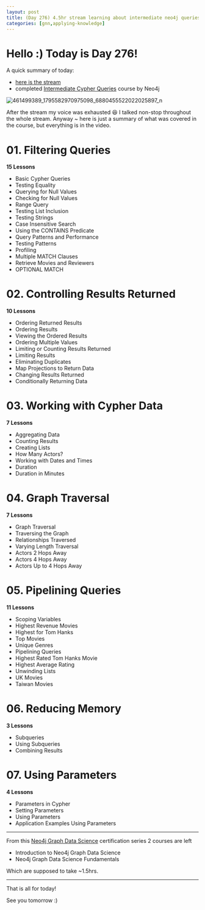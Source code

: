 ```yaml
---
layout: post
title: (Day 276) 4.5hr stream learning about intermediate neo4j queries
categories: [gnn,applying-knowledge]
---
```


# Hello :) Today is Day 276!
A quick summary of today:
* [here is the stream](https://youtu.be/vA5JVrNazJA)
* completed [Intermediate Cypher Queries](https://graphacademy.neo4j.com/courses/cypher-intermediate-queries/) course by Neo4j

![461499389_1795582970975098_6880455522022025897_n](https://github.com/user-attachments/assets/7ae7200a-d85b-49e7-b9af-9488d4ea7520)

After the stream my voice was exhausted 😆 I talked non-stop throughout the whole stream. Anyway ~ here is just a summary of what was covered in the course, but everything is in the video.

# 01. Filtering Queries
**15 Lessons**
- Basic Cypher Queries
- Testing Equality
- Querying for Null Values
- Checking for Null Values
- Range Query
- Testing List Inclusion
- Testing Strings
- Case Insensitive Search
- Using the CONTAINS Predicate
- Query Patterns and Performance
- Testing Patterns
- Profiling
- Multiple MATCH Clauses
- Retrieve Movies and Reviewers
- OPTIONAL MATCH

# 02. Controlling Results Returned
**10 Lessons**
- Ordering Returned Results
- Ordering Results
- Viewing the Ordered Results
- Ordering Multiple Values
- Limiting or Counting Results Returned
- Limiting Results
- Eliminating Duplicates
- Map Projections to Return Data
- Changing Results Returned
- Conditionally Returning Data

# 03. Working with Cypher Data
**7 Lessons**
- Aggregating Data
- Counting Results
- Creating Lists
- How Many Actors?
- Working with Dates and Times
- Duration
- Duration in Minutes

# 04. Graph Traversal
**7 Lessons**
- Graph Traversal
- Traversing the Graph
- Relationships Traversed
- Varying Length Traversal
- Actors 2 Hops Away
- Actors 4 Hops Away
- Actors Up to 4 Hops Away

# 05. Pipelining Queries
**11 Lessons**
- Scoping Variables
- Highest Revenue Movies
- Highest for Tom Hanks
- Top Movies
- Unique Genres
- Pipelining Queries
- Highest Rated Tom Hanks Movie
- Highest Average Rating
- Unwinding Lists
- UK Movies
- Taiwan Movies

# 06. Reducing Memory
**3 Lessons**
- Subqueries
- Using Subqueries
- Combining Results

# 07. Using Parameters
**4 Lessons**
- Parameters in Cypher
- Setting Parameters
- Using Parameters
- Application Examples Using Parameters

---

From this [Neo4j Graph Data Science](https://graphacademy.neo4j.com/courses/gds-certification/) certification series 2 courses are left

* Introduction to Neo4j Graph Data Science
* Neo4j Graph Data Science Fundamentals

Which are supposed to take ~1.5hrs. 

---

That is all for today!

See you tomorrow :)

